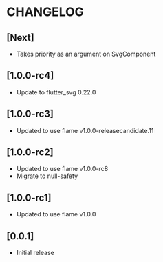 # CHANGELOG

## [Next]
 - Takes priority as an argument on SvgComponent

## [1.0.0-rc4]
 - Update to flutter_svg 0.22.0

## [1.0.0-rc3]
 - Updated to use flame v1.0.0-releasecandidate.11

## [1.0.0-rc2]
 - Updated to use flame v1.0.0-rc8
 - Migrate to null-safety
 
## [1.0.0-rc1]
 - Updated to use flame v1.0.0

## [0.0.1]
 - Initial release
